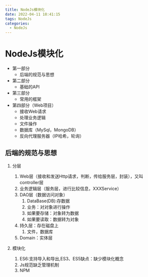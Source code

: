 ```yaml
---
title: NodeJs模块化
date: 2022-04-11 18:41:15
tags: NodeJs
categories:
  - NodeJs
---
```


# NodeJs模块化

- 第一部分
  - 后端的规范与思想
- 第二部分
  - 基础的API
- 第三部分
  - 常用的框架
- 第四部分（Web项目）
  - 接收Web请求
  - 处理业务逻辑
  - 文件操作
  - 数据库（MySql，MongoDB）
  - 反向代理服务器（IP哈希，轮询）

<!--more-->

## 后端的规范与思想

1. 分层
   1. Web层（接收和发送Http请求，判断，传给服务层，封装），又叫controller层
   2. 业务逻辑层（服务层，进行比较信息，XXXService）
   3. DAO层（数据访问对象）
      1. DataBase(DB):存数据
      2. 业务：对对象进行操作
      3. 如果要存储：对象转为数据
      4. 如果要读取：数据转为对象
   4. 持久层：存在磁盘上
      1. 文件，数据库
   5. Domain：实体层

2. 模块化
   1. ES6:支持导入和导出,ES3、ES5缺点：缺少模块化概念
   2. Js规范缺乏管理机制
   3. NPM

